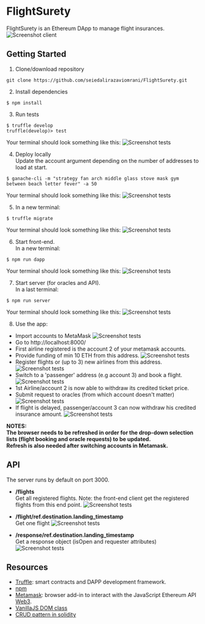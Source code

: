 # FlightSurety
FlightSurety is an Ethereum DApp to manage flight insurances.
![Screenshot client](./screenshots/front-end.png)

## Getting Started
1.  Clone/download repository
```
git clone https://github.com/seiedalirazaviomrani/FlightSurety.git
```
2.  Install dependencies
```
$ npm install
```
3.  Run tests
```
$ truffle develop
truffle(develop)> test
```
Your terminal should look something like this:
![Screenshot tests](./screenshots/1.png)

4.  Deploy locally  
Update the account argument depending on the number of addresses to load at start.
```
$ ganache-cli -m "strategy fan arch middle glass stove mask gym between beach letter fever" -a 50
```
Your terminal should look something like this:
![Screenshot tests](./screenshots/2.png)

5. In a new terminal:
```
$ truffle migrate
```
Your terminal should look something like this:
![Screenshot tests](./screenshots/3.png)

6.  Start front-end.  
In a new terminal:
```
$ npm run dapp
```
Your terminal should look something like this:
![Screenshot tests](./screenshots/4.png)

7.  Start server (for oracles and API).  
In a last terminal:
```
$ npm run server
```
Your terminal should look something like this:
![Screenshot tests](./screenshots/5.png)

8.  Use the app:
  - Import accounts to MetaMask
  ![Screenshot tests](./screenshots/6.png)
  - Go to http://localhost:8000/
  - First airline registered is the account 2 of your metamask accounts.
  - Provide funding of min 10 ETH from this address.
  ![Screenshot tests](./screenshots/7.png)
  - Register flights or (up to 3) new airlines from this address.
  ![Screenshot tests](./screenshots/8.png)
  - Switch to a 'passenger' address (e.g account 3) and book a flight.
  ![Screenshot tests](./screenshots/9.png)
  - 1st Airline/account 2 is now able to withdraw its credited ticket price.
  - Submit request to oracles (from which account doesn't matter)
  ![Screenshot tests](./screenshots/10.png)
  - If flight is delayed, passenger/account 3 can now withdraw his credited insurance amount.
  ![Screenshot tests](./screenshots/11.png)  

**NOTES:  
The browser needs to be refreshed in order for the drop-down selection lists (flight booking and oracle requests) to be updated.  
Refresh is also needed after switching accounts in Metamask.**

## API
The server runs by default on port 3000.  

- **/flights**  
Get all registered flights.
Note: the front-end client get the registered flights from this end point.
![Screenshot tests](./screenshots/12.png)

- **/flight/ref.destination.landing_timestamp**  
Get one flight
![Screenshot tests](./screenshots/13.png)

- **/response/ref.destination.landing_timestamp**  
Get a response object (isOpen and requester attributes)
![Screenshot tests](./screenshots/14.png)

## Resources

- [Truffle](https://www.truffleframework.com/): smart contracts and DAPP development framework.
- [npm](https://www.npmjs.com/get-npm)
- [Metamask](https://metamask.io/): browser add-in to interact with the JavaScript Ethereum API [Web3](https://github.com/ethereum/web3.js/).
- [VanillaJS DOM class](https://hackernoon.com/how-i-converted-my-react-app-to-vanillajs-and-whether-or-not-it-was-a-terrible-idea-4b14b1b2faff)
- [CRUD pattern in solidity](https://medium.com/@robhitchens/solidity-crud-part-1-824ffa69509a)
